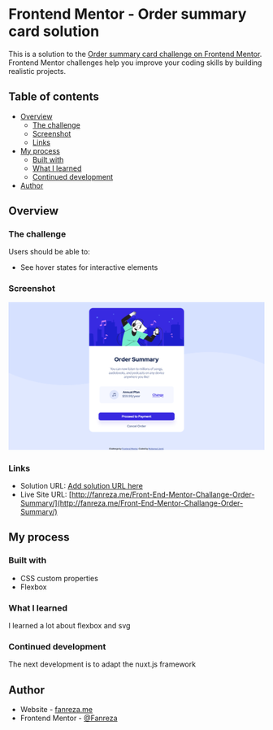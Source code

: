 # Frontend Mentor - Order summary card solution

This is a solution to the [Order summary card challenge on Frontend Mentor](https://www.frontendmentor.io/challenges/order-summary-component-QlPmajDUj). Frontend Mentor challenges help you improve your coding skills by building realistic projects. 

## Table of contents

- [Overview](#overview)
  - [The challenge](#the-challenge)
  - [Screenshot](#screenshot)
  - [Links](#links)
- [My process](#my-process)
  - [Built with](#built-with)
  - [What I learned](#what-i-learned)
  - [Continued development](#continued-development)
- [Author](#author)

## Overview

### The challenge

Users should be able to:

- See hover states for interactive elements

### Screenshot

![](design/Screenshot.png)


### Links

- Solution URL: [Add solution URL here](https://your-solution-url.com)
- Live Site URL: [http://fanreza.me/Front-End-Mentor-Challange-Order-Summary/](http://fanreza.me/Front-End-Mentor-Challange-Order-Summary/)

## My process

### Built with

- CSS custom properties
- Flexbox

### What I learned

I learned a lot about flexbox and svg

### Continued development

The next development is to adapt the nuxt.js framework


## Author

- Website - [fanreza.me](https://fanreza.me/)
- Frontend Mentor - [@Fanreza](https://www.frontendmentor.io/profile/Fanreza)


